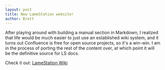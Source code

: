 ```yaml
---
layout: post
title: New LameStation website!
author: Brett
---
```


After playing around with building a manual section in Markdown, I realized that life would be much easier to just use
an established wiki system, and it turns out Confluence is free for open source projects, so it's a win-win. I am in the
process of porting the rest of the content over, at which point it will be the definitive source for LS docs.

Check it out: [LameStation Wiki](http://lamestation.atlassian.net)
